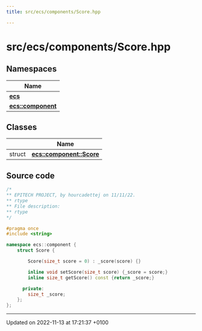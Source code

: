 ```yaml
---
title: src/ecs/components/Score.hpp

---
```


# src/ecs/components/Score.hpp



## Namespaces

| Name           |
| -------------- |
| **[ecs](Namespaces/namespaceecs.md)**  |
| **[ecs::component](Namespaces/namespaceecs_1_1component.md)**  |

## Classes

|                | Name           |
| -------------- | -------------- |
| struct | **[ecs::component::Score](Classes/structecs_1_1component_1_1_score.md)**  |




## Source code

```cpp
/*
** EPITECH PROJECT, by hourcadettej on 11/11/22.
** rtype
** File description:
** rtype
*/

#pragma once
#include <string>

namespace ecs::component {
    struct Score {

        Score(size_t score = 0) : _score(score) {}

        inline void setScore(size_t score) {_score = score;}
        inline size_t getScore() const {return _score;}

      private:
        size_t _score;
    };
};
```


-------------------------------

Updated on 2022-11-13 at 17:21:37 +0100

